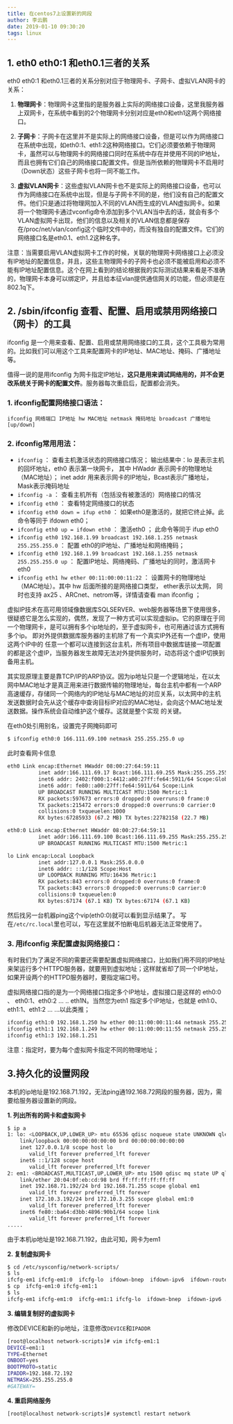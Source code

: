 ```yaml
---
title: 在centos7上设置新的网段
author: 李云鹏
date: 2019-01-10 09:30:20
tags: linux
---
```




## 1. eth0 eth0:1 和eth0.1三者的关系

eth0 eth0:1 和eth0.1三者的关系分别对应于物理网卡、子网卡、虚拟VLAN网卡的关系：

1. **物理网卡**：物理网卡这里指的是服务器上实际的网络接口设备，这里我服务器上双网卡，在系统中看到的2个物理网卡分别对应是eth0和eth1这两个网络接口。

2. **子网卡**：子网卡在这里并不是实际上的网络接口设备，但是可以作为网络接口在系统中出现，如eth0:1、eth1:2这种网络接口。它们必须要依赖于物理网卡，虽然可以与物理网卡的网络接口同时在系统中存在并使用不同的IP地址，而且也拥有它们自己的网络接口配置文件。但是当所依赖的物理网卡不启用时（Down状态）这些子网卡也将一同不能工作。

3. **虚拟VLAN网卡**：这些虚拟VLAN网卡也不是实际上的网络接口设备，也可以作为网络接口在系统中出现，但是与子网卡不同的是，他们没有自己的配置文件。他们只是通过将物理网加入不同的VLAN而生成的VLAN虚拟网卡。如果将一个物理网卡通过vconfig命令添加到多个VLAN当中去的话，就会有多个VLAN虚拟网卡出现，他们的信息以及相关的VLAN信息都是保存在/proc/net/vlan/config这个临时文件中的，而没有独自的配置文件。它们的网络接口名是eth0.1、eth1.2这种名字。

注意：当需要启用VLAN虚拟网卡工作的时候，关联的物理网卡网络接口上必须没有IP地址的配置信息，并且，这些主物理网卡的子网卡也必须不能被启用和必须不能有IP地址配置信息。这个在网上看到的结论根据我的实际测试结果来看是不准确的，物理网卡本身可以绑定IP，并且给本征vlan提供通信网关的功能，但必须是在802.1q下。



## 2. /sbin/ifconfig 查看、配置、启用或禁用网络接口（网卡）的工具

ifconfig 是一个用来查看、配置、启用或禁用网络接口的工具，这个工具极为常用的。比如我们可以用这个工具来配置网卡的IP地址、MAC地址、掩码、广播地址等。

值得一说的是用ifconfig 为网卡指定IP地址，**这只是用来调试网络用的，并不会更改系统关于网卡的配置文件**。服务器每次重启后，配置都会消失。

### 1. ifconfig配置网络接口语法：

```
ifconfig 网络端口 IP地址 hw MAC地址 netmask 掩码地址 broadcast 广播地址 [up/down]
```

### 2. ifconfig常用用法：

- `ifconfig` ： 查看主机激活状态的网络接口情况； 输出结果中：lo 是表示主机的回坏地址，eth0 表示第一块网卡， 其中 HWaddr 表示网卡的物理地址（MAC地址）； inet addr 用来表示网卡的IP地址，Bcast表示广播地址，Mask表示掩码地址
- `ifconfig -a` ： 查看主机所有（包括没有被激活的）网络接口的情况
- `ifconfig eth0` ： 查看特定网络接口的状态
- `ifconfig eth0 down = ifup eth0` ： 如果eth0是激活的，就把它终止掉。此命令等同于 ifdown eth0；
- `ifconfig eth0 up = ifdown eth0` ： 激活eth0 ； 此命令等同于 ifup eth0
- `ifconfig eth0 192.168.1.99 broadcast 192.168.1.255 netmask 255.255.255.0` ： 配置 eth0的IP地址、广播地址和网络掩码；
- `ifconfig eth0 192.168.1.99 broadcast 192.168.1.255 netmask 255.255.255.0 up` ： 配置IP地址、网络掩码、广播地址的同时，激活网卡eth0
- `ifconfig eth1 hw ether 00:11:00:00:11:22` ： 设置网卡的物理地址（MAC地址）。其中 hw 后面所接的是网络接口类型， ether表示以太网， 同时也支持 ax25 、ARCnet、netrom等，详情请查看 man ifconfig ；

虚拟IP技术在高可用领域像数据库SQLSERVER、web服务器等场景下使用很多，很疑惑它是怎么实现的，偶然，发现了一种方式可以实现虚拟ip。它的原理在于同一个物理网卡，是可以拥有多个ip地址的，至于虚拟网卡，也可用通过该方式拥有多个ip。  即对外提供数据库服务器的主机除了有一个真实IP外还有一个虚IP，使用这两个IP中的 任意一个都可以连接到这台主机，所有项目中数据库链接一项配置的都是这个虚IP，当服务器发生故障无法对外提供服务时，动态将这个虚IP切换到备用主机。

其实现原理主要是靠TCP/IP的ARP协议。因为ip地址只是一个逻辑地址，在以太网中MAC地址才是真正用来进行数据传输的物理地址，每台主机中都有一个ARP高速缓存，存储同一个网络内的IP地址与MAC地址的对应关系，以太网中的主机发送数据时会先从这个缓存中查询目标IP对应的MAC地址，会向这个MAC地址发送数据。操作系统会自动维护这个缓存。这就是整个实现 的关键。

在eth0处引用别名，设置完子网掩码即可

```bash
$ ifconfig eth0:0 166.111.69.100 netmask 255.255.255.0 up
```

此时查看网卡信息

```bash
eth0 Link encap:Ethernet HWaddr 08:00:27:64:59:11
          inet addr:166.111.69.17 Bcast:166.111.69.255 Mask:255.255.255.0
          inet6 addr: 2402:f000:1:4412:a00:27ff:fe64:5911/64 Scope:Global
          inet6 addr: fe80::a00:27ff:fe64:5911/64 Scope:Link
          UP BROADCAST RUNNING MULTICAST MTU:1500 Metric:1
          RX packets:597673 errors:0 dropped:0 overruns:0 frame:0
          TX packets:215472 errors:0 dropped:0 overruns:0 carrier:0
          collisions:0 txqueuelen:1000
          RX bytes:67285933 (67.2 MB) TX bytes:22782158 (22.7 MB)

eth0:0 Link encap:Ethernet HWaddr 08:00:27:64:59:11
          inet addr:166.111.69.100 Bcast:166.111.69.255 Mask:255.255.255.0
          UP BROADCAST RUNNING MULTICAST MTU:1500 Metric:1

lo Link encap:Local Loopback
          inet addr:127.0.0.1 Mask:255.0.0.0
          inet6 addr: ::1/128 Scope:Host
          UP LOOPBACK RUNNING MTU:16436 Metric:1
          RX packets:843 errors:0 dropped:0 overruns:0 frame:0
          TX packets:843 errors:0 dropped:0 overruns:0 carrier:0
          collisions:0 txqueuelen:0
          RX bytes:67174 (67.1 KB) TX bytes:67174 (67.1 KB)
```

然后找另一台机器ping这个vip(eth0:0)就可以看到显示结果了。
写在`/etc/rc.local`里也可以，写在这里就不怕断电后机器无法正常使用了。

### 3. 用ifconfig 来配置虚拟网络接口：

有时我们为了满足不同的需要还需要配置虚拟网络接口，比如我们用不同的IP地址来架运行多个HTTPD服务器，就要用到虚拟地址；这样就省却了同一个IP地址，如果开设两个的HTTPD服务器时，要指定端口号。

虚拟网络接口指的是为一个网络接口指定多个IP地址，虚拟接口是这样的 eth0:0 、 eth0:1、eth0:2 ... .. eth1N。当然您为eth1 指定多个IP地址，也就是 eth1:0、eth1:1、eth1:2 ... ...以此类推；

```bash
ifconfig eth1:0 192.168.1.250 hw ether 00:11:00:00:11:44 netmask 255.255.255.0 broadcast 192.168.1.255 up
ifconfig eth1:1 192.168.1.249 hw ether 00:11:00:00:11:55 netmask 255.255.255.0 broadcast 192.168.1.255 up
ifconfig eth1:3 192.168.1.251
```
注意：指定时，要为每个虚拟网卡指定不同的物理地址；

## 3.持久化的设置网段

本机的ip地址是192.168.71.192，无法ping通192.168.72网段的服务器，因为，需要给服务器设置新的网段。

**1. 列出所有的网卡和虚拟网卡**

```bash
$ ip a
1: lo: <LOOPBACK,UP,LOWER_UP> mtu 65536 qdisc noqueue state UNKNOWN qlen 1
    link/loopback 00:00:00:00:00:00 brd 00:00:00:00:00:00
    inet 127.0.0.1/8 scope host lo
       valid_lft forever preferred_lft forever
    inet6 ::1/128 scope host
       valid_lft forever preferred_lft forever
2: em1: <BROADCAST,MULTICAST,UP,LOWER_UP> mtu 1500 qdisc mq state UP qlen 1000
    link/ether 20:04:0f:eb:cd:98 brd ff:ff:ff:ff:ff:ff
    inet 192.168.71.192/24 brd 192.168.71.255 scope global em1
       valid_lft forever preferred_lft forever
    inet 172.10.3.192/24 brd 172.10.3.255 scope global em1:0
       valid_lft forever preferred_lft forever
    inet6 fe80::ba64:d3bb:4896:90b1/64 scope link
       valid_lft forever preferred_lft forever
.....
```
由于本机ip地址是192.168.71.192，由此可知，网卡为em1

**2. 复制虚拟网卡**

```bash
$ cd /etc/sysconfig/network-scripts/
$ ls
ifcfg-em1 ifcfg-em1:0  ifcfg-lo  ifdown-bnep  ifdown-ipv6  ifdown-routes ...
$ cp  ifcfg-em1:0 ifcfg-em1:1
$ ls
ifcfg-em1 ifcfg-em1:0  ifcfg-em1:1 ifcfg-lo  ifdown-bnep  ifdown-ipv6 ...
```
**3. 编辑复制好的虚拟网卡**

修改DEVICE和新的ip地址，注意修改`DEVICE`和`IPADDR`

```bash
[root@localhost network-scripts]# vim ifcfg-em1:1
DEVICE=em1:1
TYPE=Ethernet
ONBOOT=yes
BOOTPROTO=static
IPADDR=192.168.72.192
NETMASK=255.255.255.0
#GATEWAY=
```
**4. 重启网络服务**
```
[root@localhost network-scripts]# systemctl restart network
```